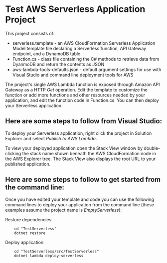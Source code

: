 # Test AWS Serverless Application Project

This project consists of:
* serverless.template - an AWS CloudFormation Serverless Application Model template file declaring a Serverless function, API Gateway endpoint, and a DynamoDB table
* Function.cs - class file containing the C# methods to retrieve data from DyanmoDB and return the contents as JSON
* aws-lambda-tools-defaults.json - default argument settings for use with Visual Studio and command line deployment tools for AWS

The project's single AWS Lambda function is exposed through Amazon API Gateway as a HTTP *Get* operation. Edit the template to customize the function or add more functions and other resources needed by your application, and edit the function code in Function.cs. You can then deploy your Serverless application.

## Here are some steps to follow from Visual Studio:

To deploy your Serverless application, right click the project in Solution Explorer and select *Publish to AWS Lambda*.

To view your deployed application open the Stack View window by double-clicking the stack name shown beneath the AWS CloudFormation node in the AWS Explorer tree. The Stack View also displays the root URL to your published application.

## Here are some steps to follow to get started from the command line:

Once you have edited your template and code you can use the following command lines to deploy your application from the command line (these examples assume the project name is *EmptyServerless*):

Restore dependencies
```
    cd "TestServerless"
    dotnet restore
```

Deploy application
```
    cd "TestServerless/src/TestServerless"
    dotnet lambda deploy-serverless
```
